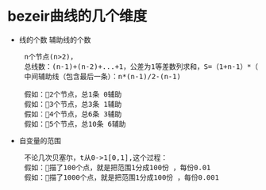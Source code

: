 # bezeir曲线的几个维度
- 线的个数 辅助线的个数
<pre>
    n个节点(n>2)，
    总线数：(n-1)+(n-2)+...+1，公差为1等差数列求和，S=（1+n-1）*（n-1）/2=n*(n-1)/2
    中间辅助线（包含最后一条）：n*(n-1)/2-(n-1)

    假如：2个节点，总1条 0辅助
    假如：3个节点，总3条 1辅助
    假如：4个节点，总6条 3辅助
    假如：5个节点，总10条 6辅助
</pre>
    
- 自变量的范围
<pre>
    不论几次贝塞尔，t从0->1[0,1],这个过程：
    假如：描了100个点，就是把范围1分成100份 ，每份0.01
    假如：描了1000个点，就是把范围1分成100份 ，每份0.001
</pre>